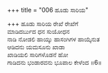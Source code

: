 +++
title = "006 ಹೂಡು ಸಾರಿಯ"

+++
ಹೂಡು ಸಾರಿಯ ರೇಖೆ ರೇಖೆಗೆ  
ಮಾಡಿದರ್ಬುದ ಧನ ಸುಯೋಧನ  
ನಾಡಿ ನೋಡಲಿ ಹಾಯ್ಕು ಹಾಸಂಗಿಗಳ ಹಾಯ್ಕೆನುತ   
ಆಡಿದನು ಯಮಸೂನು ಖಾಡಾ  
ಖಾಡಿಯಲಿ ಸಾರಿಗಳೊಡನೆ ಹೋ  
ಗಾಡಿದನು ಭಂಡಾರವನು ಭೂಪಾಲ ಕೇಳೆಂದ   ॥6॥